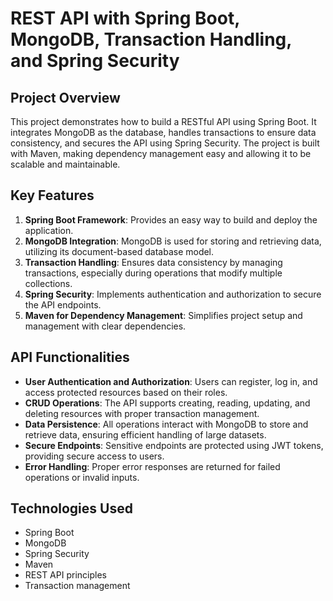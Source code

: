 # REST API with Spring Boot, MongoDB, Transaction Handling, and Spring Security

## Project Overview
This project demonstrates how to build a RESTful API using Spring Boot. It integrates MongoDB as the database, handles transactions to ensure data consistency, and secures the API using Spring Security. The project is built with Maven, making dependency management easy and allowing it to be scalable and maintainable.

## Key Features
1. **Spring Boot Framework**: Provides an easy way to build and deploy the application.
2. **MongoDB Integration**: MongoDB is used for storing and retrieving data, utilizing its document-based database model.
3. **Transaction Handling**: Ensures data consistency by managing transactions, especially during operations that modify multiple collections.
4. **Spring Security**: Implements authentication and authorization to secure the API endpoints.
5. **Maven for Dependency Management**: Simplifies project setup and management with clear dependencies.

## API Functionalities
- **User Authentication and Authorization**: Users can register, log in, and access protected resources based on their roles.
- **CRUD Operations**: The API supports creating, reading, updating, and deleting resources with proper transaction management.
- **Data Persistence**: All operations interact with MongoDB to store and retrieve data, ensuring efficient handling of large datasets.
- **Secure Endpoints**: Sensitive endpoints are protected using JWT tokens, providing secure access to users.
- **Error Handling**: Proper error responses are returned for failed operations or invalid inputs.

## Technologies Used
- Spring Boot
- MongoDB
- Spring Security
- Maven
- REST API principles
- Transaction management
